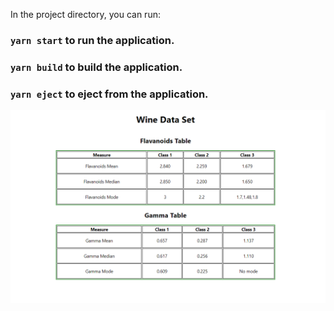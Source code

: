 In the project directory, you can run:

### `yarn start` to run the application.

### `yarn build` to build the application.

### `yarn eject` to eject from the application.

![Alt Text](./public/TableScreenshot.png)
